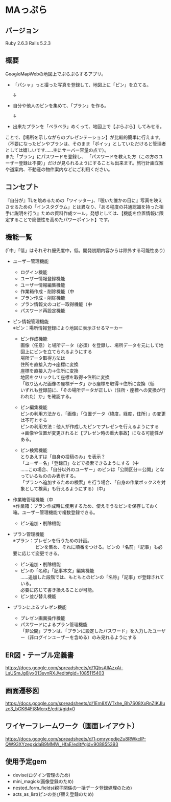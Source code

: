 # MAっぷら

## バージョン
Ruby 2.6.3 Rails 5.2.3

## 概要
~~GoogleMap~~Webの地図上でぷらぷらするアプリ。
* 「パシャ」っと撮った写真を登録して、地図上に「ピン」を立てる。

  ↓
* 自分や他人のピンを集めて、「プラン」を作る。

  ↓
* 出来たプランを「ペラペラ」めくって、地図上で【ぷらぷら】してみせる。

ことで、【場所を示しながらのプレゼンテーション】が比較的簡単に行えます。		
（不要になったピンやプランは、そのまま「ポイッ」としていただけると管理者としては嬉しいです……主にサーバー容量の点で）。		
また「プラン」にパスワードを登録し、
「パスワードを教えた方（この方のユーザー登録は不要）」だけが見られるようにすることも出来ます。旅行計画立案や道案内、不動産の物件案内などにご利用ください。


## コンセプト
『自分が』TLを眺めるための「ツイッター」、『覗いた誰かの目に』写真を映えさせるための「インスタグラム」とは異なり、『ある程度の共通認識を持った相手に説明を行う』ための資料作成ツール。発想としては、【機能を位置情報に限定することで簡便性を高めたパワーポイント】です。


## 機能一覧
(「中」「低」はそれぞれ優先度中，低。開発初期内容からは除外する可能性あり)
* ユーザー管理機能							
	* ログイン機能						
	* ユーザー情報登録機能						
	* ユーザー情報編集機能						
	* 作業箱作成・削除機能（中						
	* プラン作成・削除機能						
	* プラン情報文のコピー取得機能（中					
	* パスワード再設定機能						

* ピン情報管理機能							
	※ピン：場所情報登録により地図に表示させるマーカー							

	* ピン作成機能						
			画像（任意）と場所データ（必須）を登録し、場所データを元にして地図上にピンを立てられるようにする					
			場所データ取得方法は					
				住所を直接入力→座標に変換				
				座標を直接入力→住所に変換				
				地図をクリックして座標を取得→住所に変換				
				「取り込んだ画像の座標データ」から座標を取得→住所に変換（低				
			いずれも登録前に、「その場所データが正しい（住所・座標への変換が行われた）か」を確認する。					

	* ピン編集機能						
			ピンの利用方法から、「画像」「位置データ（緯度，経度，住所）」の変更は不可とする					
				ピンの利用方法：他人が作成したピンでプレゼンを行えるようにする				
								→画像や位置が変更されると【プレゼン時の重大事故】になる可能性がある。

	* ピン検索機能						
			とりあえずは「自身の投稿のみ」を表示？					
			「ユーザー名」「登録日」などで検索できるようにする（中					
				……この場合、「自分以外のユーザー」のピンは「公開区分＝公開」となっているもののみ表示する。				
			「プランへ追加するための検索」を行う場合、「自身の作業ボックスを対象として検索」も行えるようにする）（中」					

* 作業箱管理機能（中							
	※作業箱：プラン作成時に使用するため、使えそうなピンを保存しておく箱。ユーザー管理機能で複数登録できる。							
	* ピン追加・削除機能						



* プラン管理機能							
	※プラン：プレゼンを行うための計画。							
	　　　　　ピンを集め、それに順番をつける。ピンの「名前」「記事」も必要に応じて変更できる。							
	* ピン追加・削除機能						
	* ピンの「名称」「記事本文」編集機能						
		……追加した段階では、もともとのピンの「名称」「記事」が登録されている。						
			必要に応じて書き換えることが可能。					
	* ピン並び替え機能						

* プランによるプレゼン機能							
	* プレゼン画面操作機能						
	* パスワードによるプラン管理機能						
			「非公開」プランは、「プランに設定したパスワード」を入力したユーザー（非ログインユーザーを含める）のみ見れるようにする					

## ER図・テーブル定義書
https://docs.google.com/spreadsheets/d/1QbsAIlAzxAi-LsUSmJg6jvx013svnRXJ/edit#gid=1085115403

## 画面遷移図
https://docs.google.com/spreadsheets/d/1Em8XWTxhe_Bh7S08XxRnZIKJIuzc3_bGK64Ft8McrxE/edit#gid=0

## ワイヤーフレームワーク（画面レイアウト）
https://docs.google.com/spreadsheets/d/1-pmryqpdjeZu8RWkclP-QW93XYzegxidaB9MMW_HfaE/edit#gid=908855393

## 使用予定gem
* devise(ログイン管理のため)
* mini_magick(画像登録のため)
* nested_form_fields(親子関係の一括データ登録処理のため)
* acts_as_list(ピンの並び替え登録のため)
